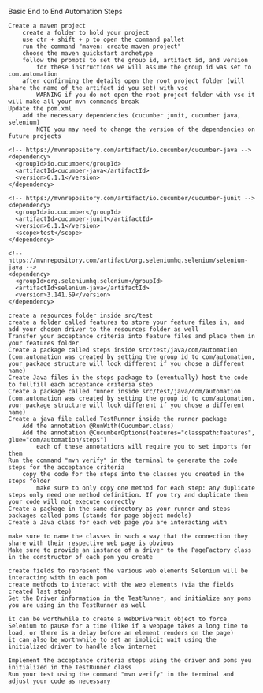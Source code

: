 Basic End to End Automation Steps

    Create a maven project
        create a folder to hold your project
        use ctr + shift + p to open the command pallet
        run the command "maven: create maven project"
        choose the maven quickstart archetype
        follow the prompts to set the group id, artifact id, and version
            for these instructions we will assume the group id was set to com.automation
        after confirming the details open the root project folder (will share the name of the artifact id you set) with vsc
            WARNING if you do not open the root project folder with vsc it will make all your mvn commands break
    Update the pom.xml
        add the necessary dependencies (cucumber junit, cucumber java, selenium)
            NOTE you may need to change the version of the dependencies on future projects

    <!-- https://mvnrepository.com/artifact/io.cucumber/cucumber-java -->
    <dependency>
      <groupId>io.cucumber</groupId>
      <artifactId>cucumber-java</artifactId>
      <version>6.1.1</version>
    </dependency>

    <!-- https://mvnrepository.com/artifact/io.cucumber/cucumber-junit -->
    <dependency>
      <groupId>io.cucumber</groupId>
      <artifactId>cucumber-junit</artifactId>
      <version>6.1.1</version>
      <scope>test</scope>
    </dependency>

    <!-- https://mvnrepository.com/artifact/org.seleniumhq.selenium/selenium-java -->
    <dependency>
      <groupId>org.seleniumhq.selenium</groupId>
      <artifactId>selenium-java</artifactId>
      <version>3.141.59</version>
    </dependency>

    create a resources folder inside src/test
    create a folder called features to store your feature files in, and add your chosen driver to the resources folder as well
    Transfer your acceptance criteria into feature files and place them in your features folder
    Create a package called steps inside src/test/java/com/automation (com.automation was created by setting the group id to com/automation, your package structure will look different if you chose a different name)
    Create Java files in the steps package to (eventually) host the code to fullfill each acceptance criteria step
    Create a package called runner inside src/test/java/com/automation (com.automation was created by setting the group id to com/automation, your package structure will look different if you chose a different name)
    Create a java file called TestRunner inside the runner package
        Add the annotation @RunWith(Cucumber.class)
        Add the annotation @CucumberOptions(features="classpath:features", glue="com/automation/steps")
            each of these annotations will require you to set imports for them
    Run the command "mvn verify" in the terminal to generate the code steps for the acceptance criteria
        copy the code for the steps into the classes you created in the steps folder
            make sure to only copy one method for each step: any duplicate steps only need one method definition. If you try and duplicate them your code will not execute correctly
    Create a package in the same directory as your runner and steps packages called poms (stands for page object models)
    Create a Java class for each web page you are interacting with

    make sure to name the classes in such a way that the connection they share with their respective web page is obvious
    Make sure to provide an instance of a driver to the PageFactory class in the constructor of each pom you create

    create fields to represent the various web elements Selenium will be interacting with in each pom
    create methods to interact with the web elements (via the fields created last step)
    Set the Driver information in the TestRunner, and initialize any poms you are using in the TestRunner as well

    it can be worthwhile to create a WebDriverWait object to force Selenium to pause for a time (like if a webpage takes a long time to load, or there is a delay before an element renders on the page)
    it can also be worthwhile to set an implicit wait using the initialized driver to handle slow internet

    Implement the acceptance criteria steps using the driver and poms you initialized in the TestRunner class
    Run your test using the command "mvn verify" in the terminal and adjust your code as necessary
